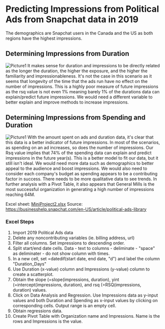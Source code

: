 # Predicting Impressions from Political Ads from Snapchat data in 2019
The demographics are Snapchat users in the Canada and the US as both regions have the highest impressions.
## Determining Impressions from Duration
![Picture1](https://user-images.githubusercontent.com/60996310/75574690-bf22a100-5a2c-11ea-8a9f-6ed885f046d6.png)
It makes sense for duration and impressions to be directly related as the longer the duration, the higher the exposure, and the higher the familiarity and impressionableness. It's not the case in this scenario as it seems that longevity of the time that the ads run have no effect on the number of impressions. This is a highly poor measure of future impressions as the rsq value is not even 1% meaning barely 1% of the durations data can explain/predict future impressions. We would need a different variable to better explain and improve methods to increase impressions.
## Determining Impressions from Spending and Duration
![Picture1](https://user-images.githubusercontent.com/60996310/75577899-eb402100-5a30-11ea-852e-ed5adc55067e.png)
With the amount spent on ads and duration data, it's clear that this data is a better indicator of future impressions. In most of the scenarios, as spending on an ad increases, so does the number of impressions. Our Rsq value implies that 74% of the spending data can explain and predict impressions in the future year(s). This is a better model to fit our data, but it still isn't ideal. We would need more data such as demographics to better appeal to the audience and boost impressions. We would also need to consider each company's budget as spending appears to be a contributing factor in success. There needs to be more qualitative data to see trends. 
In further analysis with a Pivot Table, it also appears that General Mills is the most successful organization in generating a high number of impressions reaching 64M.

Excel sheet: [MiniProject2.xlsx](https://github.com/vtran24/LinReg_SnapImpressions/files/4268576/MiniProject2.xlsx)
Source: https://businesshelp.snapchat.com/en-US/article/political-ads-library

### Excel Steps
1. Import 2019 Political Ads data
2. Delete any noncontributing variables (ie. billing address, url)
3. Filter all columns. Set impressions to descending order. 
4. Split start/end date cells. Data - text to columns - deliminate - "space" as deliminater - do not show column with times.
5. In a new cell, set =datedif(start date, end date, "d") and label the column "Duration_Days"
6. Use Duration (x-value) column and Impressions (y-value) column to create a scatterplot.
7. Obtain the slope (=slope(impressions, duration), yint (=intercept(impressions, duration), and rsq (=RSQ(impressions, duration) values.
8. Click on Data Analysis and Regression. Use Impressions data as y-input values and both Duration and Spending as x-input values by clicking on corresponding cells. Output range is an empty cell. 
9. Obtain regressions data. 
10. Create Pivot Table with Organization name and Impressions. Name is the rows and Impressions is the value. 
